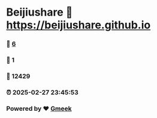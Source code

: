 # Beijiushare :link: https://beijiushare.github.io 
### :page_facing_up: [6](https://beijiushare.github.io/tag.html) 
### :speech_balloon: 1 
### :hibiscus: 12429 
### :alarm_clock: 2025-02-27 23:45:53 
### Powered by :heart: [Gmeek](https://github.com/Meekdai/Gmeek)

